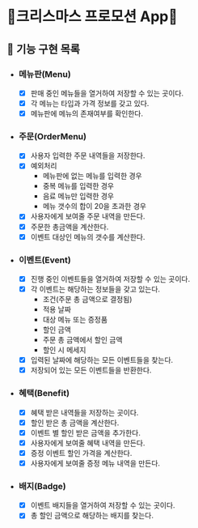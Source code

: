 # 🎄크리스마스 프로모션 App🎄

## 🎯 기능 구현 목록

- ### 메뉴판(Menu)
    - [X] 판매 중인 메뉴들을 열거하여 저장할 수 있는 곳이다.
    - [X] 각 메뉴는 타입과 가격 정보를 갖고 있다.
    - [X] 메뉴판에 메뉴의 존재여부를 확인한다.
- ### 주문(OrderMenu)
    - [X] 사용자 입력한 주문 내역들을 저장한다.
    - [X] 예외처리
        - 메뉴판에 없는 메뉴를 입력한 경우
        - 중복 메뉴를 입력한 경우
        - 음료 메뉴만 입력한 경우
        - 메뉴 갯수의 합이 20을 초과한 경우
    - [X] 사용자에게 보여줄 주문 내역을 만든다.
    - [X] 주문한 총금액을 계산한다.
    - [X] 이벤트 대상인 메뉴의 갯수를 계산한다.
- ### 이벤트(Event)
    - [X] 진행 중인 이벤트들을 열거하여 저장할 수 있는 곳이다.
    - [X] 각 이벤트는 해당하는 정보들을 갖고 있는다.
        - 조건(주문 총 금액으로 결정됨)
        - 적용 날짜
        - 대상 메뉴 또는 증정품
        - 할인 금액
        - 주문 총 금액에서 할인 금액
        - 할인 시 메세지
    - [X] 입력된 날짜에 해당하는 모든 이벤트들을 찾는다.
    - [X] 저장되어 있는 모든 이벤트들을 반환한다.
- ### 혜택(Benefit)
    - [X] 혜택 받은 내역들을 저장하는 곳이다.
    - [X] 할인 받은 총 금액을 계산한다.
    - [X] 이벤트 별 할인 받은 금액을 추가한다.
    - [X] 사용자에게 보여줄 혜택 내역을 만든다.
    - [X] 증정 이벤트 할인 가격을 계산한다.
    - [X] 사용자에게 보여줄 증정 메뉴 내역을 만든다.
- ### 배지(Badge)
    - [X] 이벤트 배지들을 열거하여 저장할 수 있는 곳이다.
    - [X] 총 할인 금액으로 해당하는 배지를 찾는다.
